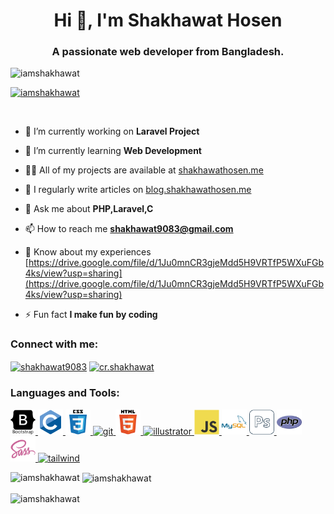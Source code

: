 <h1 align="center">Hi 👋, I'm Shakhawat Hosen</h1>
<h3 align="center">A passionate web developer from Bangladesh.</h3>

<p align="left"> <img src="https://komarev.com/ghpvc/?username=iamshakhawat&label=Profile%20views&color=0e75b6&style=flat" alt="iamshakhawat" /> </p>

<p align="left"> <a href="https://github.com/ryo-ma/github-profile-trophy"><img src="https://github-profile-trophy.vercel.app/?username=iamshakhawat" alt="iamshakhawat" /></a> </p>

<p align="left"> <a href="https://twitter.com/" target="blank"><img src="https://img.shields.io/twitter/follow/?logo=twitter&style=for-the-badge" alt="" /></a> </p>

- 🔭 I’m currently working on **Laravel Project**

- 🌱 I’m currently learning **Web Development**

- 👨‍💻 All of my projects are available at [shakhawathosen.me](shakhawathosen.me)

- 📝 I regularly write articles on [blog.shakhawathosen.me](blog.shakhawathosen.me)

- 💬 Ask me about **PHP,Laravel,C**

- 📫 How to reach me **shakhawat9083@gmail.com**

- 📄 Know about my experiences [https://drive.google.com/file/d/1Ju0mnCR3gjeMdd5H9VRTfP5WXuFGb4ks/view?usp=sharing](https://drive.google.com/file/d/1Ju0mnCR3gjeMdd5H9VRTfP5WXuFGb4ks/view?usp=sharing)

- ⚡ Fun fact **I make fun by coding**

<h3 align="left">Connect with me:</h3>
<p align="left">
<a href="https://linkedin.com/in/shakhawat9083" target="blank"><img align="center" src="https://raw.githubusercontent.com/rahuldkjain/github-profile-readme-generator/master/src/images/icons/Social/linked-in-alt.svg" alt="shakhawat9083" height="30" width="40" /></a>
<a href="https://fb.com/cr.shakhawat" target="blank"><img align="center" src="https://raw.githubusercontent.com/rahuldkjain/github-profile-readme-generator/master/src/images/icons/Social/facebook.svg" alt="cr.shakhawat" height="30" width="40" /></a>
</p>

<h3 align="left">Languages and Tools:</h3>
<p align="left"> <a href="https://getbootstrap.com" target="_blank" rel="noreferrer"> <img src="https://raw.githubusercontent.com/devicons/devicon/master/icons/bootstrap/bootstrap-plain-wordmark.svg" alt="bootstrap" width="40" height="40"/> </a> <a href="https://www.cprogramming.com/" target="_blank" rel="noreferrer"> <img src="https://raw.githubusercontent.com/devicons/devicon/master/icons/c/c-original.svg" alt="c" width="40" height="40"/> </a> <a href="https://www.w3schools.com/css/" target="_blank" rel="noreferrer"> <img src="https://raw.githubusercontent.com/devicons/devicon/master/icons/css3/css3-original-wordmark.svg" alt="css3" width="40" height="40"/> </a> <a href="https://git-scm.com/" target="_blank" rel="noreferrer"> <img src="https://www.vectorlogo.zone/logos/git-scm/git-scm-icon.svg" alt="git" width="40" height="40"/> </a> <a href="https://www.w3.org/html/" target="_blank" rel="noreferrer"> <img src="https://raw.githubusercontent.com/devicons/devicon/master/icons/html5/html5-original-wordmark.svg" alt="html5" width="40" height="40"/> </a> <a href="https://www.adobe.com/in/products/illustrator.html" target="_blank" rel="noreferrer"> <img src="https://www.vectorlogo.zone/logos/adobe_illustrator/adobe_illustrator-icon.svg" alt="illustrator" width="40" height="40"/> </a> <a href="https://developer.mozilla.org/en-US/docs/Web/JavaScript" target="_blank" rel="noreferrer"> <img src="https://raw.githubusercontent.com/devicons/devicon/master/icons/javascript/javascript-original.svg" alt="javascript" width="40" height="40"/> </a> <a href="https://www.mysql.com/" target="_blank" rel="noreferrer"> <img src="https://raw.githubusercontent.com/devicons/devicon/master/icons/mysql/mysql-original-wordmark.svg" alt="mysql" width="40" height="40"/> </a> <a href="https://www.photoshop.com/en" target="_blank" rel="noreferrer"> <img src="https://raw.githubusercontent.com/devicons/devicon/master/icons/photoshop/photoshop-line.svg" alt="photoshop" width="40" height="40"/> </a> <a href="https://www.php.net" target="_blank" rel="noreferrer"> <img src="https://raw.githubusercontent.com/devicons/devicon/master/icons/php/php-original.svg" alt="php" width="40" height="40"/> </a> <a href="https://sass-lang.com" target="_blank" rel="noreferrer"> <img src="https://raw.githubusercontent.com/devicons/devicon/master/icons/sass/sass-original.svg" alt="sass" width="40" height="40"/> </a> <a href="https://tailwindcss.com/" target="_blank" rel="noreferrer"> <img src="https://www.vectorlogo.zone/logos/tailwindcss/tailwindcss-icon.svg" alt="tailwind" width="40" height="40"/> </a> </p>

<p><img align="left" src="https://github-readme-stats.vercel.app/api/top-langs?username=iamshakhawat&show_icons=true&locale=en&layout=compact" alt="iamshakhawat" /></p>

<p>&nbsp;<img align="center" src="https://github-readme-stats.vercel.app/api?username=iamshakhawat&show_icons=true&locale=en" alt="iamshakhawat" /></p>

<p><img align="center" src="https://github-readme-streak-stats.herokuapp.com/?user=iamshakhawat&" alt="iamshakhawat" /></p>

